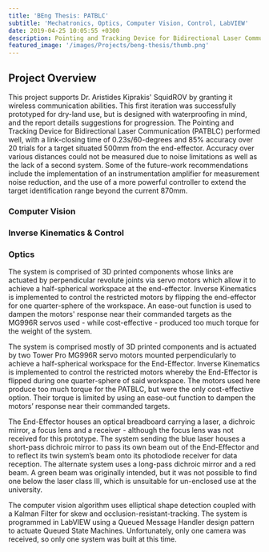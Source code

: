 ```yaml
---
title: 'BEng Thesis: PATBLC'
subtitle: 'Mechatronics, Optics, Computer Vision, Control, LabVIEW'
date: 2019-04-25 10:05:55 +0300
description: Pointing and Tracking Device for Bidirectional Laser Communication (PATBLC MKI), supervised by Dr. Aristides Kiprakis at The University of Edinburgh. Supports Dr. Kiprakis' SquidROV by granting it submerged wireless communication. Awarded 'Best BEng Thesis' for the class of 2019.
featured_image: '/images/Projects/beng-thesis/thumb.png'
---
```


## Project Overview

This project supports Dr. Aristides Kiprakis' SquidROV by granting it wireless communication abilities. This first iteration was successfully prototyped for dry-land use, but is designed with waterproofing in mind, and the report details suggestions for progression. The Pointing and Tracking Device for Bidirectional Laser Communication (PATBLC) performed well, with a link-closing time of 0.23s/60-degrees and $85\%$ accuracy over 20 trials for a target situated 500mm from the end-effector. Accuracy over various distances could not be measured due to noise limitations as well as the lack of a second system. Some of the future-work recommendations include the implementation of an instrumentation amplifier for measurement noise reduction, and the use of a more powerful controller to extend the target identification range beyond the current 870mm.


### Computer Vision

### Inverse Kinematics & Control

### Optics


The system is comprised of 3D printed components whose links are actuated by perpendicular revolute joints via servo motors which allow it to achieve a half-spherical workspace at the end-effector. Inverse Kinematics is implemented to control the restricted motors by flipping the end-effector for one quarter-sphere of the workspace. An ease-out function is used to dampen the motors' response near their commanded targets as the MG996R servos used - while cost-effective - produced too much torque for the weight of the system.

The system is comprised mostly of 3D printed components and is actuated by two Tower Pro
MG996R servo motors mounted perpendicularly to achieve a half-spherical workspace for the
End-Effector. Inverse Kinematics is implemented to control the restricted motors whereby
the End-Effector is flipped during one quarter-sphere of said workspace. The motors used here
produce too much torque for the PATBLC, but were the only cost-effective option. Their torque
is limited by using an ease-out function to dampen the motors’ response near their commanded
targets.

The End-Effector houses an optical breadboard carrying a laser, a dichroic mirror, a focus lens
and a receiver - although the focus lens was not received for this prototype. The system sending
the blue laser houses a short-pass dichroic mirror to pass its own beam out of the End-Effector
and to reflect its twin system’s beam onto its photodiode receiver for data reception. The
alternate system uses a long-pass dichroic mirror and a red beam. A green beam was originally
intended, but it was not possible to find one below the laser class III, which is unsuitable for
un-enclosed use at the university.

The computer vision algorithm uses elliptical shape detection coupled with a Kalman Filter for
skew and occlusion-resistant-tracking. The system is programmed in LabVIEW using a Queued
Message Handler design pattern to actuate Queued State Machines. Unfortunately, only one
camera was received, so only one system was built at this time.